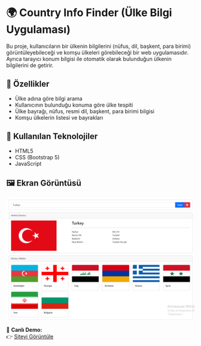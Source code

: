 # 🌍 Country Info Finder (Ülke Bilgi Uygulaması)

Bu proje, kullanıcıların bir ülkenin bilgilerini (nüfus, dil, başkent, para birimi) görüntüleyebileceği ve komşu ülkeleri görebileceği bir web uygulamasıdır. Ayrıca tarayıcı konum bilgisi ile otomatik olarak bulunduğun ülkenin bilgilerini de getirir.

## 🚀 Özellikler

- Ülke adına göre bilgi arama
- Kullanıcının bulunduğu konuma göre ülke tespiti
- Ülke bayrağı, nüfus, resmi dil, başkent, para birimi bilgisi
- Komşu ülkelerin listesi ve bayrakları

## 🧰 Kullanılan Teknolojiler

- HTML5
- CSS (Bootstrap 5)
- JavaScript

## 🖼️ Ekran Görüntüsü

![Örnek Görüntü](1.png)

🔗 **Canlı Demo:**  
👉 [Siteyi Görüntüle](https://682b32ffc0bb011a5377e064--lovely-klepon-1884b0.netlify.app/)
